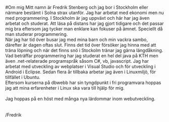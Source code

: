 #Om mig
Mitt namn är Fredrik Stenberg och jag bor i Stockholm eller närmare bestämt i Solna strax utanför. Jag har arbetat med ekonomi men nu med programmering. I Stockholm är jag uppväxt och här har jag även arbetat och studerat. Att läsa på distans har jag gjort tidigare och det passar mig bra eftersom jag tycker man enklare kan fokuser på ämnet. Speciellt då man studerar programmering.<br> När jag har tid över busar jag med mina barn och min vackra sambo, därefter är dagen oftas slut. Finns det tid över försöker jag hinna med att träna löpning och när det finns snö i Stockolm tränar jag gärna längdåkning.<br> Vad beträffar programmering har jag studerat en hel del java på KTH men även .net-relaterade programspråk såsom C#, vb, javascript. Jag har arbetat med utveckling av webplatser i Visual Studio och för utveckling i Android i Eclipse. Sedan flera år tillbaka arbetar jag även i Linuxmiljö, för tillfället i Ubuntu.<br> Eftersom kurserna på dbwebb har sin tyngdpunkt i fri programvara hoppas jag att mina erfarenheter i Linux ska vara till hjälp för mig.<br><br>Jag hoppas på en höst med många nya lärdommar inom webutveckling.
<br>
<br>
<br>
/Fredrik
<br>
<br>
<br>
<br>
<br>
<br>

